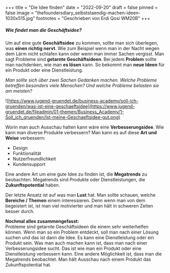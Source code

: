 +++
title = "Die Idee finden"
date = "2022-09-20"
draft = false
pinned = false
image = "thefoundersdiary_selbststaendig-machen-ideen-1030x515.jpg"
footnotes = "Geschrieben von Erdi Qosi WM20B"
+++
##### **W﻿ie findet man die Geschäftsidee?**

Um auf eine gute **Geschäftsidee** zu kommen, sollte man sich überlegen, was **einen richtig nervt**. Wie zum Beispiel wenn man in der Nacht wegen dem Lärm nicht schlafen kann oder wenn man immer Sachen vergisst. Man sagt Probleme sind **getarnte Geschäftsideen**. Bei jedem **Problem** sollte man nachdenken, wie man **es lösen** kann. So bekommt man **neue Ideen** für ein Produkt oder eine Dienstleistung. 

*Man sollte sich über zwei Sachen Gedanken machen. Welche Probleme betreffen besonders viele Menschen? Und welche Probleme belasten sie am meisten?* 

<!--StartFragment-->

![https://www.jugend-gruendet.de/business-academy/soll-ich-gruenden/was-ist-eine-geschaeftsidee](https://www.jugend-gruendet.de/fileadmin/01-themen/Business_Academy/1-Soll_ich_gruenden/Ist-meine-Geschaeftsidee-gut.png)

<!--EndFragment-->

Worin man auch Ausschau halten kann wäre eine **Verbesserungsidee**. Wie kann man diverse Produkte verbessern? Man kann es auf diese **Art und Weise** verbessern:

* Design 
* Funktionalität
* Nutzerfreundlichkeit 
* Kundensupport

Eine andere Art um eine gute Idee zu finden ist, die **Megatrends** zu beobachten. Megatrends sind Produkte oder Dienstleistungen, die **Zukunftspotential** haben.

Der letzte Ansatz ist auf was man **Lust** hat. Man sollte schauen, welche **Bereiche / Themen** einem interessieren. Denn wenn man von dem begeistert ist, ist man viel motivierter und man hält in schweren Zeiten besser durch. 

**Nochmal alles zusammengefasst:**\
Probleme sind getarnte Geschäftsideen die einem sehr weiterhelfen können. Wenn man so ein Problem entdeckt, soll man nach einer Lösung suchen und das ist dann die Idee. Es kann eine Dienstleistung oder ein Produkt sein. Was man auch machen kann ist, dass man nach einer Verbesserungsidee sucht. Das ist wie man ein Produkt oder eine Dienstleistung verbessern kann. Eine andere Möglichkeit ist, dass man die Megatrends beobachtet. Man hält Ausschau nach einem Produkt das Zukunftspotential hat.